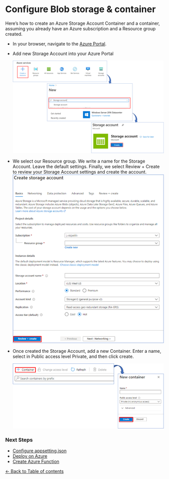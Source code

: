# Configure Blob storage & container
Here’s how to create an Azure Storage Account Container and a container, assuming you already have an Azure subscription and a Resource group created.
  
- In your browser, navigate to the [Azure Portal](https://portal.azure.com).
  
- Add new Storage Account into your Azure Portal

    ![Storage account](images/create-storage-account.png)

- We select our Resource group. We write a name for the Storage Account. Leave the default settings.
Finally, we select Review + Create to review your Storage Account settings and create the account.  
     ![Storage account](images/form_storage_account.png)

- Once created the Storage Account, add a new Container. Enter a name, select in Public access level Private, and then click create.  

     ![Storage account](images/add-container.png)

### Next Steps

* [Configure appsetting.json](ConfigureAppsettings.md#configure-appsetting.json)
* [Deploy on Azure](DeployAzurePortal.md#deploy-on-azure-portal )
* [Create Azure Function](AzureFunction.md#create-azure-function)

[← Back to Table of contents](README.md#table-of-contents)